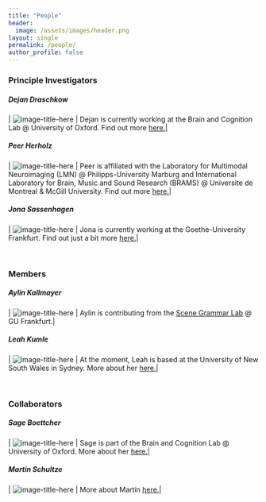 ```yaml
---
title: "People"
header:
  image: /assets/images/header.png
layout: single
permalink: /people/
author_profile: false
---
```




### Principle Investigators

##### Dejan Draschkow

| ![image-title-here](https://github.com/VirtualDataLab/VirtualDataLab.github.io/blob/master/assets/images/dejan_draschkow.png?raw=true) | Dejan is currently working at the Brain and Cognition Lab @ University of Oxford. Find out more [here.](https://www.draschkow.com/)|


##### Peer Herholz

| ![image-title-here](https://github.com/VirtualDataLab/VirtualDataLab.github.io/blob/master/assets/images/Peer_Herholz.png?raw=true) | Peer is affiliated with the Laboratory for Multimodal Neuroimaging (LMN) @ Philipps-University Marburg and International Laboratory for Brain, Music and Sound Research (BRAMS) @ Universite de Montreal & McGill University. Find out more [here.](https://peerherholz.github.io/)|


##### Jona Sassenhagen

| ![image-title-here](https://github.com/VirtualDataLab/VirtualDataLab.github.io/blob/master/assets/images/Jona_Sassenhagen.png?raw=true) | Jona is currently working at the Goethe-University Frankfurt. Find out just a bit more [here.](https://jona-sassenhagen.github.io/cv/)|

&nbsp;
&nbsp;
&nbsp;

### Members

##### Aylin Kallmayer

| ![image-title-here](https://github.com/VirtualDataLab/VirtualDataLab.github.io/blob/master/assets/images/Aylin_Kallmayer.png?raw=true)  | Aylin is contributing from the [Scene Grammar Lab](https://www.scenegrammarlab.com/people/) @ GU Frankfurt.|

##### Leah Kumle

| ![image-title-here](https://github.com/VirtualDataLab/VirtualDataLab.github.io/blob/master/assets/images/Leah_Kumle.png?raw=true) | At the moment, Leah is based at the University of New South Wales in Sydney. More about her [here.](https://lkumle.github.io/vitae/)|

&nbsp;
&nbsp;
&nbsp;

### Collaborators

##### Sage Boettcher

| ![image-title-here](https://github.com/VirtualDataLab/VirtualDataLab.github.io/blob/master/assets/images/Sage_Boettcher.png?raw=true) | Sage is part of the Brain and Cognition Lab @ University of Oxford. More about her [here.](https://sageboettcher.jimdo.com/)|

##### Martin Schultze

| ![image-title-here](https://github.com/VirtualDataLab/VirtualDataLab.github.io/blob/master/assets/images/Martin_Schulze.png?raw=true) | More about Martin [here.](https://www.ewi-psy.fu-berlin.de/einrichtungen/arbeitsbereiche/psymeth/mitarbeiter_ehemalige/schultze/index.html)|
